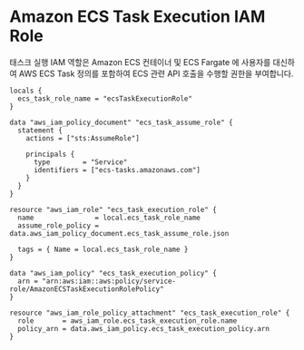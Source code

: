 # Amazon ECS Task Execution IAM Role

태스크 실행 IAM 역할은 Amazon ECS 컨테이너 및 ECS Fargate 에 사용자를 대신하여 AWS ECS Task 정의를 포함하여 ECS 관련 API 호출을 수행할 권한을 부여합니다.

```
locals {
  ecs_task_role_name = "ecsTaskExecutionRole"
}

data "aws_iam_policy_document" "ecs_task_assume_role" {
  statement {
    actions = ["sts:AssumeRole"]

    principals {
      type        = "Service"
      identifiers = ["ecs-tasks.amazonaws.com"]
    }
  }
}

resource "aws_iam_role" "ecs_task_execution_role" {
  name               = local.ecs_task_role_name
  assume_role_policy = data.aws_iam_policy_document.ecs_task_assume_role.json

  tags = { Name = local.ecs_task_role_name }
}

data "aws_iam_policy" "ecs_task_execution_policy" {
  arn = "arn:aws:iam::aws:policy/service-role/AmazonECSTaskExecutionRolePolicy"
}

resource "aws_iam_role_policy_attachment" "ecs_task_execution_role" {
  role       = aws_iam_role.ecs_task_execution_role.name
  policy_arn = data.aws_iam_policy.ecs_task_execution_policy.arn
}
```